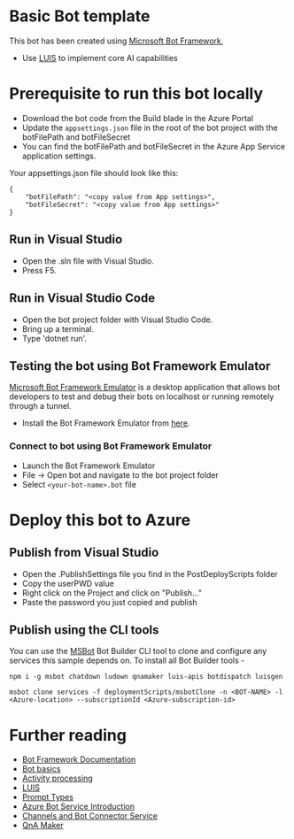 # Basic Bot template
This bot has been created using [Microsoft Bot Framework](https://dev.botframework.com),
- Use [LUIS](https://luis.ai) to implement core AI capabilities

# Prerequisite to run this bot locally
- Download the bot code from the Build blade in the Azure Portal
- Update the `appsettings.json` file in the root of the bot project with the botFilePath and botFileSecret 
- You can find the botFilePath and botFileSecret in the Azure App Service application settings.

Your appsettings.json file should look like this:
```
{
    "botFilePath": "<copy value from App settings>",
    "botFileSecret": "<copy value from App settings>"
}
```

## Run in Visual Studio
- Open the .sln file with Visual Studio.
- Press F5.
## Run in Visual Studio Code
- Open the bot project folder with Visual Studio Code.
- Bring up a terminal.
- Type 'dotnet run'.
## Testing the bot using Bot Framework Emulator
[Microsoft Bot Framework Emulator](https://aka.ms/botframework-emulator) is a desktop application that allows bot developers to test and debug
their bots on localhost or running remotely through a tunnel.
- Install the Bot Framework Emulator from [here](https://aka.ms/botframework-emulator).
### Connect to bot using Bot Framework Emulator
- Launch the Bot Framework Emulator
- File -> Open bot and navigate to the bot project folder
- Select `<your-bot-name>.bot` file

# Deploy this bot to Azure
## Publish from Visual Studio
- Open the .PublishSettings file you find in the PostDeployScripts folder
- Copy the userPWD value
- Right click on the Project and click on "Publish..."
- Paste the password you just copied and publish

## Publish using the CLI tools
You can use the [MSBot](https://github.com/microsoft/botbuilder-tools) Bot Builder CLI tool to clone and configure any services this sample depends on. 
To install all Bot Builder tools - 
```bash:
npm i -g msbot chatdown ludown qnamaker luis-apis botdispatch luisgen
```
```To clone this bot, run:
msbot clone services -f deploymentScripts/msbotClone -n <BOT-NAME> -l <Azure-location> --subscriptionId <Azure-subscription-id>
```
# Further reading
- [Bot Framework Documentation](https://docs.botframework.com)
- [Bot basics](https://docs.microsoft.com/en-us/azure/bot-service/bot-builder-basics?view=azure-bot-service-4.0)
- [Activity processing](https://docs.microsoft.com/en-us/azure/bot-service/bot-builder-concept-activity-processing?view=azure-bot-service-4.0)
- [LUIS](https://luis.ai)
- [Prompt Types](https://docs.microsoft.com/en-us/azure/bot-service/bot-builder-prompts?view=azure-bot-service-4.0&tabs=javascript)
- [Azure Bot Service Introduction](https://docs.microsoft.com/en-us/azure/bot-service/bot-service-overview-introduction?view=azure-bot-service-4.0)
- [Channels and Bot Connector Service](https://docs.microsoft.com/en-us/azure/bot-service/bot-concepts?view=azure-bot-service-4.0)
- [QnA Maker](https://qnamaker.ai)

